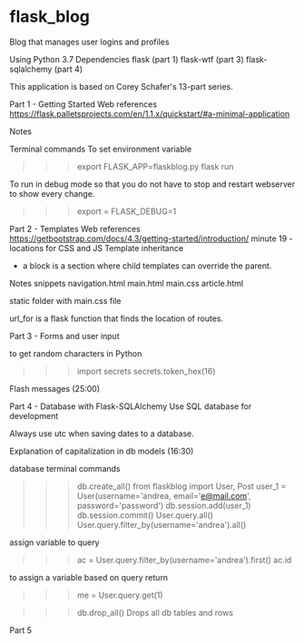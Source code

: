 # flask_blog
Blog that manages user logins and profiles

Using Python 3.7
Dependencies
 flask (part 1)
 flask-wtf (part 3)
 flask-sqlalchemy (part 4)

 This application is based on Corey Schafer's 13-part series.

Part 1 - Getting Started
Web references
https://flask.palletsprojects.com/en/1.1.x/quickstart/#a-minimal-application

Notes

Terminal commands
To set environment variable
>>> export FLASK_APP=flaskblog.py
>>> flask run

To run in debug mode so that you do not have to stop and restart webserver to show every change.
>>> export = FLASK_DEBUG=1

Part 2 - Templates
Web references
https://getbootstrap.com/docs/4.3/getting-started/introduction/
minute 19 - locations for CSS and JS
Template inheritance
 - a block is a section where child templates can override the parent.

 Notes
 snippets
    navigation.html
    main.html
    main.css
    article.html

 static folder with main.css file

 url_for is a flask function that finds the location of routes. 

 Part 3 - Forms and user input

to get random characters in Python
>>>import secrets
>>>secrets.token_hex(16)

Flash messages (25:00)

Part 4 - Database with Flask-SQLAlchemy
Use SQL database for development

Always use utc when saving dates to a database.

Explanation of capitalization in db models (16:30)

database terminal commands
>>>db.create_all()
>>>from flaskblog import User, Post
>>>user_1 = User(username='andrea, email='e@mail.com', password='password')
>>>db.session.add(user_1)
>>>db.session.commit()
>>>User.query.all()
>>>User.query.filter_by(username='andrea').all()

assign variable to query

>>>ac = User.query.filter_by(username='andrea').first()
>>>ac.id

to assign a variable based on query return
>>> me = User.query.get(1)

>>>db.drop_all()
Drops all db tables and rows

Part 5


